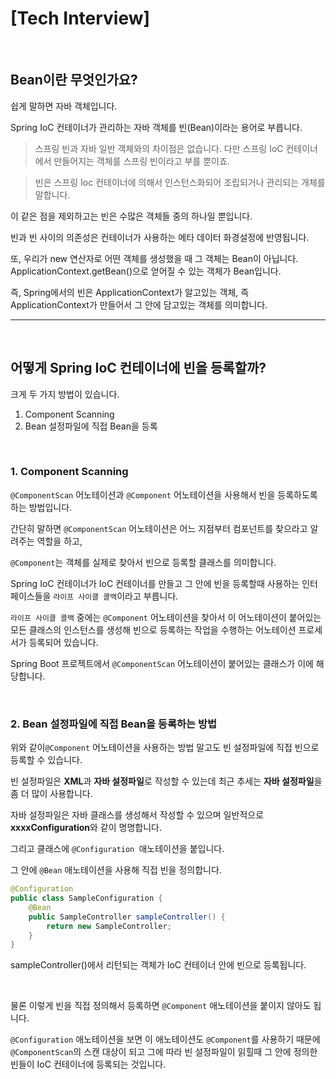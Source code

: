 # [Tech Interview]
</br>

## Bean이란 무엇인가요?

쉽게 말하면 자바 객체입니다.

Spring IoC 컨테이너가 관리하는 자바 객체를 빈(Bean)이라는 용어로 부릅니다.

>스프링 빈과 자바 일반 객체와의 차이점은 없습니다. 다만 스프링 IoC 컨테이너에서 만들어지는 객체를 스프링 빈이라고 부를 뿐이죠.

>빈은 스프링 Ioc 컨테이너에 의해서 인스턴스화되어 조립되거나 관리되는 개체를 말합니다.

이 같은 점을 제외하고는 빈은 수많은 객체들 중의 하나일 뿐입니다.

빈과 빈 사이의 의존성은 컨테이너가 사용하는 메타 데이터 화경설정에 반영됩니다.

또, 우리가 new 연산자로 어떤 객체를 생성했을 때 그 객체는 Bean이 아닙니다.
ApplicationContext.getBean()으로 얻어질 수 있는 객체가 Bean입니다.

즉, Spring에서의 빈은 ApplicationContext가 알고있는 객체, 즉 ApplicationContext가 만들어서 그 안에 담고있는 객체를 의미합니다.

---
</br>


## 어떻게 Spring IoC 컨테이너에 빈을 등록할까?

크게 두 가지 방법이 있습니다.
1. Component Scanning
2. Bean 설정파일에 직접 Bean을 등록

</br>

### 1. Component Scanning

`@ComponentScan` 어노테이션과 `@Component` 어노테이션을 사용해서 빈을 등록하도록 하는 방법입니다.

간단히 말하면 `@ComponentScan` 어노테이션은 어느 지점부터 컴포넌트를 찾으라고 알려주는 역할을 하고,

 `@Component`는 객체를 실제로 찾아서 빈으로 등록할 클래스를 의미합니다.

Spring IoC 컨테이너가 IoC 컨테이너를 만들고 그 안에 빈을 등록할때 사용하는 인터페이스들을 `라이프 사이클 콜백`이라고 부릅니다.

`라이프 사이클 콜백` 중에는 `@Component` 어노테이션을 찾아서 이 어노테이션이 붙어있는 모든 클래스의 인스턴스를 생성해 빈으로 등록하는 작업을 수행하는 어노테이션 프로세서가 등록되어 있습니다.

 
Spring Boot 프로젝트에서 `@ComponentScan` 어노테이션이 붙어있는 클래스가 이에 해당합니다.


</br>

### 2. Bean 설정파일에 직접 Bean을 등록하는 방법

위와 같이`@Component` 어노테이션을 사용하는 방법 말고도 빈 설정파일에 직접 빈으로 등록할 수 있습니다.

빈 설정파일은 **XML**과 **자바 설정파일**로 작성할 수 있는데 최근 추세는 **자바 설정파일**을 좀 더 많이 사용합니다.

자바 설정파일은 자바 클래스를 생성해서 작성할 수 있으며 일반적으로 **xxxxConfiguration**와 같이 명명합니다.

그리고 클래스에 `@Configuration `애노테이션을 붙입니다.

그 안에 `@Bean` 애노테이션을 사용해 직접 빈을 정의합니다.

```java
@Configuration
public class SampleConfiguration {
    @Bean
    public SampleController sampleController() {
        return new SampleController;
    }
}
```
sampleController()에서 리턴되는 객체가 IoC 컨테이너 안에 빈으로 등록됩니다.

 
</br>

물론 이렇게 빈을 직접 정의해서 등록하면 `@Component` 애노테이션을 붙이지 않아도 됩니다.

`@Configuration` 애노테이션을 보면 이 애노테이션도 `@Component`를 사용하기 때문에 `@ComponentScan`의 스캔 대상이 되고 그에 따라 빈 설정파일이 읽힐때 그 안에 정의한 빈들이 IoC 컨테이너에 등록되는 것입니다.
